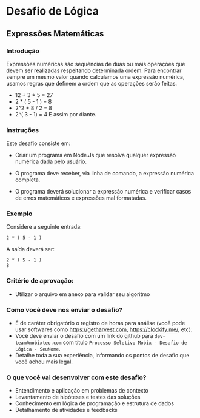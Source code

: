 # Desafio de Lógica

## Expressões Matemáticas

### Introdução 

Expressões numéricas são sequências de duas ou mais operações que devem ser realizadas respeitando determinada ordem. Para encontrar sempre um mesmo valor quando calculamos uma expressão numérica, usamos regras que definem a ordem que as operações serão feitas.

- 12 + 3 * 5 = 27
- 2 * ( 5 - 1 ) = 8
- 2^2 + 8 / 2 = 8
- 2^( 3 - 1) = 4
E assim por diante.

### Instruções 

Este desafio consiste em:

- Criar um programa em Node.Js que resolva qualquer expressão numérica dada pelo usuário.

- O programa deve receber, via linha de comando, a expressão numérica completa.

- O programa deverá solucionar a expressão numérica e verificar casos de erros matemáticos e expressões mal formatadas.

### Exemplo 

Considere a seguinte entrada:

```
2 * ( 5 - 1 )
```
A saída deverá ser:

```
2 * ( 5 - 1 )
8
```

### Critério de aprovação:
- Utilizar o arquivo em anexo para validar seu algoritmo

### Como você deve nos enviar o desafio?
- É de caráter obrigatório o registro de horas para análise (você pode usar softwares como https://getharvest.com, https://clockify.me/, etc).
- Você deve enviar o desafio com um link do github para `dev-team@mobixtec.com` com título `Processo Seletivo Mobix - Desafio de Lógica - SeuNome`.
- Detalhe toda a sua experiência, informando os pontos de desafio que você achou mais legal.

### O que você vai desenvolver com este desafio?
- Entendimento e aplicação em problemas de contexto
- Levantamento de hipóteses e testes das soluções
- Conhecimento em lógica de programação e estrutura de dados
- Detalhamento de atividades e feedbacks
